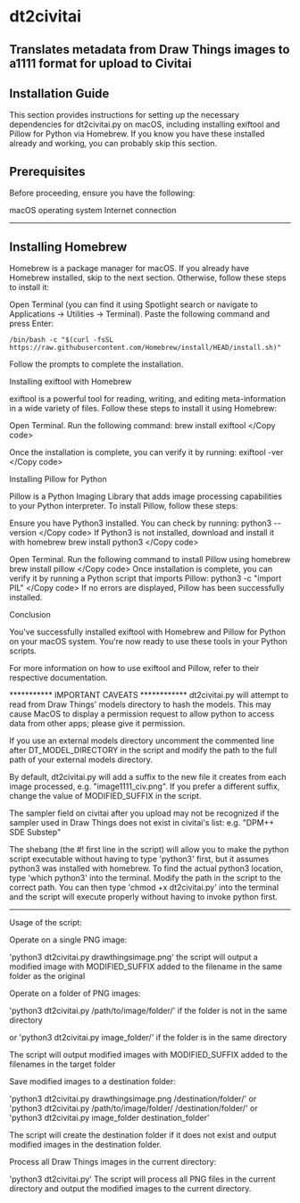# dt2civitai
## Translates metadata from Draw Things images to a1111 format for upload to Civitai

## Installation Guide

This section provides instructions for setting up the necessary dependencies for dt2civitai.py on macOS, including installing exiftool and Pillow for Python via Homebrew.  If you know you have these installed already and working, you can probably skip this section.

## Prerequisites

Before proceeding, ensure you have the following:

macOS operating system
Internet connection

--------------------
## Installing Homebrew

Homebrew is a package manager for macOS. If you already have Homebrew installed, skip to the next section. Otherwise, follow these steps to install it:

Open Terminal (you can find it using Spotlight search or navigate to Applications -> Utilities -> Terminal).
Paste the following command and press Enter:

```
/bin/bash -c "$(curl -fsSL https://raw.githubusercontent.com/Homebrew/install/HEAD/install.sh)"
```
  
Follow the prompts to complete the installation.

Installing exiftool with Homebrew

exiftool is a powerful tool for reading, writing, and editing meta-information in a wide variety of files. Follow these steps to install it using Homebrew:

Open Terminal.
Run the following command:
<Copy code>
brew install exiftool
</Copy code>

Once the installation is complete, you can verify it by running:
<Copy code>
exiftool -ver
</Copy code>

Installing Pillow for Python

Pillow is a Python Imaging Library that adds image processing capabilities to your Python interpreter. To install Pillow, follow these steps:

Ensure you have Python3 installed. You can check by running:
<Copy code>
python3 --version
</Copy code>
If Python3 is not installed, download and install it with homebrew
<Copy code>
brew install python3
</Copy code>

Open Terminal.
Run the following command to install Pillow using homebrew
<Copy code>
brew install pillow
</Copy code>
Once installation is complete, you can verify it by running a Python script that imports Pillow:
<Copy code>
python3 -c "import PIL"
</Copy code>
If no errors are displayed, Pillow has been successfully installed.

Conclusion

You've successfully installed exiftool with Homebrew and Pillow for Python on your macOS system. You're now ready to use these tools in your Python scripts.

For more information on how to use exiftool and Pillow, refer to their respective documentation.

*********** IMPORTANT CAVEATS ************
dt2civitai.py will attempt to read from Draw Things' models directory to hash the models.
This may cause MacOS to display a permission request to allow python to access data from other apps; please give it permission.

If you use an external models directory uncomment the commented line after DT_MODEL_DIRECTORY in the script and modify the path to the full path of your external models directory.

By default, dt2civitai.py will add a suffix to the new file it creates from each image processed, e.g. "image1111_civ.png".  If you prefer a different suffix, change the value of MODIFIED_SUFFIX in the script.

The sampler field on civitai after you upload may not be recognized if the sampler used in Draw Things does not exist in civitai's list: e.g. "DPM++ SDE Substep"

The shebang (the #! first line in the script) will allow you to make the python script executable without having to type 'python3' first, but it assumes python3 was installed with homebrew.
To find the actual python3 location, type 'which python3' into the terminal.  Modify the path in the script to the correct path. You can then type 'chmod +x dt2civitai.py' into the terminal and the script will execute properly without having to invoke python first.
_____

 Usage of the script:

Operate on a single PNG image:

'python3 dt2civitai.py drawthingsimage.png'  the script will output a modified image with MODIFIED_SUFFIX added to the filename in the same folder as the original

Operate on a folder of PNG images:

'python3 dt2civitai.py /path/to/image/folder/' if the folder is not in the same directory

or 'python3 dt2civitai.py image_folder/' if the folder is in the same directory

The script will output modified images with MODIFIED_SUFFIX added to the filenames in the target folder


Save modified images to a destination folder:

'python3 dt2civitai.py drawthingsimage.png /destination/folder/' or
'python3 dt2civitai.py /path/to/image/folder/ /destination/folder/' or
'python3 dt2civitai.py image_folder destination_folder'

The script will create the destination folder if it does not exist and output modified images in the destination folder.

Process all Draw Things images in the current directory:

'python3 dt2civitai.py' The script will process all PNG files in the current directory and output the modified images to the current directory.

